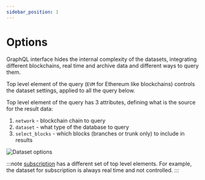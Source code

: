 ```yaml
---
sidebar_position: 1
---
```


# Options

GraphQL interface hides the internal complexity of the datasets, 
integrating different blockchains, real time and archive data and different ways
to query them. 

Top level element of the query (```EVM``` for Ethereum like blockchains) controls
the dataset settings, applied to all the query below.

Top level element of the query has 3 attributes, defining what is the source for the result data:

1. ```network``` - blockchain chain to query
2. ```dataset``` - what type of the database to query
3. ```select_blocks``` - which blocks (branches or trunk only) to include in results


![Dataset options](/img/ide/dataset_options.png)

:::note
[subscription](/docs/subscriptions/subscription.md) has a different set of top level elements. 
For example, the dataset for subscription is always real time and not controlled.
:::



